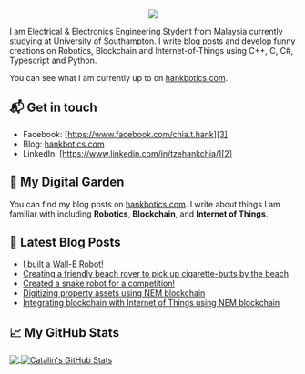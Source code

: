 <div align="center">
<img src="https://github.com/HankRobot/Spider-Robot/blob/master/spider_robot.gif">
</div>


I am Electrical & Electronics Engineering Stydent from Malaysia currently studying at University of Southampton. I write blog posts and develop funny creations on Robotics, Blockchain and Internet-of-Things using C++, C, C#, Typescript and Python.

You can see what I am currently up to on [hankbotics.com][1].

## 📬 Get in touch

- Facebook: [https://www.facebook.com/chia.t.hank][3]
- Blog: [hankbotics.com][1]
- LinkedIn: [https://www.linkedin.com/in/tzehankchia/][2]

## 🌳 My Digital Garden

You can find my blog posts on [hankbotics.com][1]. I write about things
I am familiar with including **Robotics**, **Blockchain**, and **Internet of Things**.

## 📕 Latest Blog Posts

<!-- BLOG-POST-LIST:START -->
- [I built a Wall-E Robot!](https://hankbotics.com/2017/10/12/project-wall-e-by-chia-tze-hank-jensen-jazz-cher-and-aw-yong-tuck-weng/)
- [Creating a friendly beach rover to pick up cigarette-butts by the beach](https://hankbotics.com/2019/04/12/beachrover/)
- [Created a snake robot for a competition!](https://hankbotics.com/2017/10/14/snake-robot/)
- [Digitizing property assets using NEM blockchain](https://hankbotics.com/2018/09/17/prop-coins-by-chia-tze-hank-ivan-ling-ting-yang-do-wen-rei-delveer-singh-and-khee-ri-han/)
- [Integrating blockchain with Internet of Things using NEM blockchain](https://hankbotics.com/2019/09/04/decentsensors/)
<!-- BLOG-POST-LIST:END -->

## &#x1f4c8; My GitHub Stats

<a href="https://github.com/HankRobot/hankrobot">
  <img align="center" src="https://github-readme-stats.vercel.app/api/top-langs/?username=HankRobot&hide=java,html&title_color=ffffff&text_color=c9cacc&icon_color=2bbc8a&bg_color=1d1f21" />
</a>

<a href="https://github.com/HankRobot/hankrobot">
  <img align="center" src="https://github-readme-stats.vercel.app/api?username=HankRobot&show_icons=true&line_height=27&count_private=true&title_color=ffffff&text_color=c9cacc&icon_color=2bbc8a&bg_color=1d1f21" alt="Catalin's GitHub Stats" />
</a>

[1]: https://hankbotics.com/
[2]: https://www.linkedin.com/in/tzehankchia/
[3]: https://www.facebook.com/chia.t.hank
